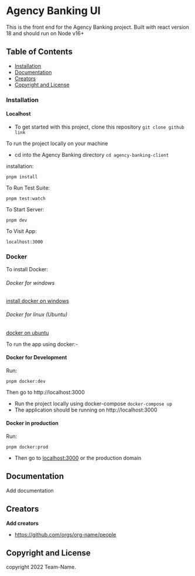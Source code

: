 # Agency Banking UI

This is the front end for the Agency Banking project. Built with react version 18 and should run on Node v16+

## Table of Contents

- [Installation](#installation)
- [Documentation](#documentation)
- [Creators](#creators)
- [Copyright and License](#copyright-and-license)

### Installation

#### Localhost

- To get started with this project, clone this repository `git clone github link`

To run the project locally on your machine

- cd into the Agency Banking directory `cd agency-banking-client`

installation:

```
pnpm install
```

To Run Test Suite:

```
pnpm test:watch
```

To Start Server:

```
pnpm dev
```

To Visit App:

```
localhost:3000
```

### Docker

To install Docker:

###### Docker for windows

[install docker on windows](https://medium.com/devops-with-valentine/how-to-install-docker-on-windows-10-11-step-by-step-83074a80e6f9)

###### Docker for linux (Ubuntu)

[docker on ubuntu](https://www.digitalocean.com/community/tutorials/how-to-install-and-use-docker-on-ubuntu-20-04)

To run the app using docker:-

#### Docker for Development

Run:

```
pnpm docker:dev
```

Then go to http://localhost:3000

- Run the project locally using docker-compose `docker-compose up`
- The application should be running on http://localhost:3000

#### Docker in production

Run:

```
pnpm docker:prod
```

- Then go to [localhost:3000](http://localhost:) or the production domain

## Documentation

Add documentation

## Creators

**Add creators**

- https://github.com/orgs/org-name/people

## Copyright and License

copyright 2022 Team-Name.
